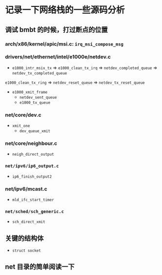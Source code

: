 # 记录一下网络栈的一些源码分析

## 调试 bmbt 的时候，打过断点的位置

### arch/x86/kernel/apic/msi.c: `irq_msi_compose_msg`

### drivers/net/ethernet/intel/e1000e/netdev.c

- `e1000_intr_msix_tx` => `e1000_clean_tx_irq` => `netdev_completed_queue` => `netdev_tx_completed_queue`

`e1000_clean_tx_ring` => `netdev_reset_queue` => `netdev_tx_reset_queue`

- `e1000_xmit_frame`
  - `netdev_sent_queue`
  - `e1000_tx_queue`

### net/core/dev.c
- `xmit_one`
  - `dev_queue_xmit`

### net/core/neighbour.c
- `neigh_direct_output`

### `net/ipv6/ip6_output.c`

- `ip6_finish_output2`

### net/ipv6/mcast.c
- `mld_ifc_start_timer`

### `net/sched/sch_generic.c`
- `sch_direct_xmit`

## 关键的结构体
- `struct socket`

## net 目录的简单阅读一下
